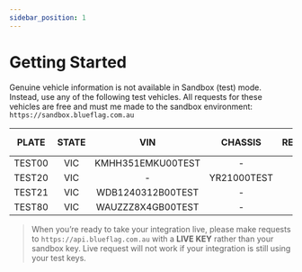 ```yaml
---
sidebar_position: 1
---
```


# Getting Started


Genuine vehicle information is not available in Sandbox (test) mode. Instead, use any of the following test vehicles. All requests for these vehicles are free and must me made to the sandbox environment: `https://sandbox.blueflag.com.au`


|   PLATE  | STATE |        VIN        |   CHASSIS   | REGISTERED | STOLEN | WRITTEN-OFF |
|:--------:|:-----:|:-----------------:|:-----------:|:----------:|:------:|:-----------:|
| TEST00 |  VIC  | KMHH351EMKU00TEST |      -      | <div className="tick">✔</div>    |    ❌   |      ❌      |
| TEST20 |  VIC  |         -         | YR21000TEST |      ❌     |    ❌   |      ❌      |
| TEST21 |  VIC  | WDB1240312B00TEST |      -      |      ❌     |    ❌   |      ❌      |
| TEST80 |  VIC  | WAUZZZ8X4GB00TEST |      -      |      ❌     |  <div className="tick">✔</div>|<div className="tick">✔</div>|

>When you’re ready to take your integration live, please make requests to `https://api.blueflag.com.au` with a **LIVE KEY** rather than your sandbox key. Live request will not work if your integration is still using your test keys.